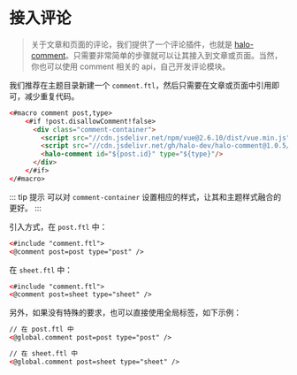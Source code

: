 # 接入评论
> 关于文章和页面的评论，我们提供了一个评论插件，也就是 [halo-comment](https://github.com/halo-dev/halo-comment)。只需要非常简单的步骤就可以让其接入到文章或页面。当然，你也可以使用 comment 相关的 api，自己开发评论模块。

我们推荐在主题目录新建一个 `comment.ftl`，然后只需要在文章或页面中引用即可，减少重复代码。

```html
<#macro comment post,type>
    <#if !post.disallowComment!false>
      <div class="comment-container">
        <script src="//cdn.jsdelivr.net/npm/vue@2.6.10/dist/vue.min.js"></script>
        <script src="//cdn.jsdelivr.net/gh/halo-dev/halo-comment@1.0.5/dist/halo-comment.min.js"></script>
        <halo-comment id="${post.id}" type="${type}"/>
      </div>
    </#if>
</#macro>
```

::: tip 提示
可以对 `comment-container` 设置相应的样式，让其和主题样式融合的更好。
:::

引入方式，在 `post.ftl` 中：

```html
<#include "comment.ftl">
<@comment post=post type="post" />
```

在 `sheet.ftl` 中：

```html
<#include "comment.ftl">
<@comment post=sheet type="sheet" />
```

另外，如果没有特殊的要求，也可以直接使用全局标签，如下示例：

```html
// 在 post.ftl 中
<@global.comment post=post type="post" />

// 在 sheet.ftl 中
<@global.comment post=sheet type="sheet" />
```

<div>
  <AdSense-Doc
  ad-client="ca-pub-5271828906478846"
  ad-slot="2656935500"
  ad-style="display:block; text-align:center;"
  ad-format="fluid"
  ></AdSense-Doc>
</div>